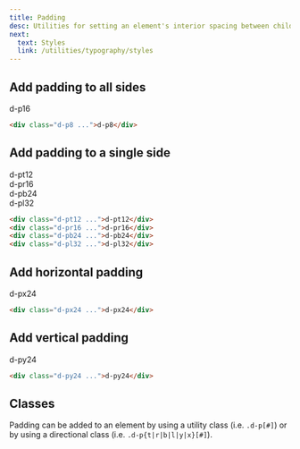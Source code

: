 ```yaml
---
title: Padding
desc: Utilities for setting an element's interior spacing between child elements and the element's box edge.
next:
  text: Styles
  link: /utilities/typography/styles
---
```


## Add padding to all sides

<code-well-header class="d-fl-center d-p24 d-bgc-purple-100 d-bgo50 d-w100p d-hmn216" custom>
  <div class="d-h128 d-w128 d-p16 d-bar8 d-bgc-purple-200 d-of-hidden"><div class="d-fl-center d-fl1 d-h100p d-bgc-purple-300 d-bar4 d-fs-200 d-ff-mono">d-p16</div></div>
</code-well-header>

```html
<div class="d-p8 ...">d-p8</div>
```

## Add padding to a single side

<code-well-header class="d-d-flex d-fw-wrap d-ai-start d-jc-center d-bgc-green-100 d-bgo50 d-w100p d-hmn216 d-flow24" custom>
  <div class="d-as-center d-pt12 d-bar8 d-bgc-green-200 d-of-hidden"><div class="d-fl-center d-p16 d-bgc-green-100 d-bbr4 d-fs-200 d-ff-mono">d-pt12</div></div>
  <div class="d-as-center d-pr16 d-bar8 d-bgc-green-200 d-of-hidden"><div class="d-fl-center d-p16 d-bgc-green-100 d-brl4 d-fs-200 d-ff-mono">d-pr16</div></div>
  <div class="d-as-center d-pb24 d-bar8 d-bgc-green-200 d-of-hidden"><div class="d-fl-center d-p16 d-bgc-green-100 d-btr4 d-fs-200 d-ff-mono">d-pb24</div></div>
  <div class="d-as-center d-pl32 d-bar8 d-bgc-green-200 d-of-hidden"><div class="d-fl-center d-p16 d-bgc-green-100 d-brr4 d-fs-200 d-ff-mono">d-pl32</div></div>
</code-well-header>

```html
<div class="d-pt12 ...">d-pt12</div>
<div class="d-pr16 ...">d-pr16</div>
<div class="d-pb24 ...">d-pb24</div>
<div class="d-pl32 ...">d-pl32</div>
```

## Add horizontal padding

<code-well-header class="d-d-flex d-fw-wrap d-ai-start d-jc-center d-bgc-magenta-100 d-bgo50 d-w100p d-hmn216" custom>
  <div class="d-as-center d-px24 d-bar8 d-bgc-magenta-100 d-of-hidden"><div class="d-fl-center d-p16 d-bgc-magenta-100 d-fs-200 d-ff-mono">d-px24</div></div>
</code-well-header>

```html
<div class="d-px24 ...">d-px24</div>
```

## Add vertical padding

<code-well-header class="d-d-flex d-fw-wrap d-ai-start d-jc-center d-bgc-red-100 d-bgo50 d-w100p d-hmn216" custom>
  <div class="d-as-center d-py24 d-bar8 d-bgc-red-100 d-of-hidden">
    <div class="d-fl-center d-p16 d-bgc-red-100 d-fs-200 d-ff-mono">d-py24</div>
  </div>
</code-well-header>

```html
<div class="d-py24 ...">d-py24</div>
```

<script setup>
  import { directions, values } from '@data/spacing.json';
</script>

## Classes

Padding can be added to an element by using a utility class (i.e. `.d-p[#]`) or by using a directional class (i.e. `.d-p{t|r|b|l|y|x}[#]`).

<div class="d-h464 d-of-y-scroll d-bb d-bc-black-200">
  <utility-class-table>
    <template #content>
      <!-- Positive paddings -->
      <tbody v-for="i in directions">
          <tr v-for="{ value: val, output } in values">
              <th scope="row" class="d-ff-mono d-fc-purple-400 d-fw-normal d-fs-100">
                <span v-if="i !== 'All'">.d-p{{ i[0] }}{{ val }}</span>
                <span v-else>.d-p{{ val }}</span>
              </th>
              <td class="d-ff-mono d-fs-100">
                  <span v-if="i == 'y'">
                    padding-top: {{ output }} !important;<br/>
                    padding-bottom: {{ output }} !important;
                  </span>
                  <span v-else-if="i == 'x'">
                    padding-right: {{ output }} !important;<br/>
                    padding-left: {{ output }} !important;
                  </span>
                  <span v-else>
                    <span v-if="i !== 'All'">padding-{{ i }}: {{ output }} !important; </span>
                    <span v-else>padding: {{ output }} !important</span>
                  </span>
              </td>
          </tr>
      </tbody>
      <!-- Unset paddings -->
      <tbody>
        <tr v-for="i in directions">
          <th scope="row" class="d-ff-mono d-fc-purple-400 d-fw-normal d-fs-100">
            <span v-if="i !== 'All'">.d-p{{ i[0] }}-unset</span>
            <span v-else>.d-p-unset</span>
          </th>
          <td class="d-ff-mono d-fs-100">
            <span v-if="i == 'y'">
              padding-top: unset !important;<br/>
              padding-bottom: unset !important;
            </span>
            <span v-else-if="i == 'x'">
              padding-right: unset !important;<br/>
              padding-left: unset !important;
            </span>
            <span v-else>
              <span v-if="i !== 'All'">padding-{{ i }}: unset !important; </span>
              <span v-else>padding: unset !important</span>
            </span>
          </td>
        </tr>
      </tbody>
    </template>
  </utility-class-table>
</div>
